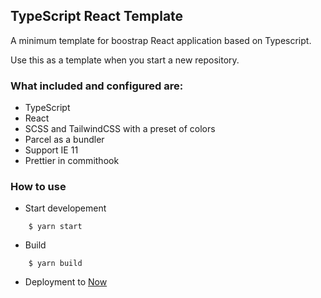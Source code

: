 ## TypeScript React Template

A minimum template for boostrap React application based on Typescript.

Use this as a template when you start a new repository.

### What included and configured are:

- TypeScript
- React
- SCSS and TailwindCSS with a preset of colors
- Parcel as a bundler
- Support IE 11
- Prettier in commithook

### How to use

- Start developement

```
    $ yarn start
```

- Build

```
    $ yarn build
```

- Deployment to [Now](https://zeit.co/docs#install-now-cli)
